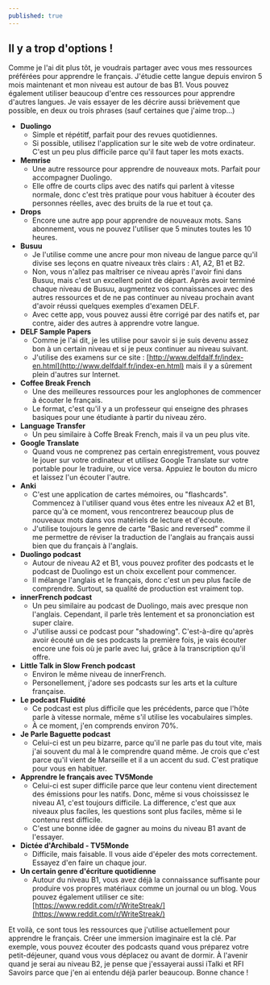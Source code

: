 ```yaml
---
published: true
---
```

## Il y a trop d'options !

Comme je l'ai dit plus tôt, je voudrais partager avec vous mes ressources préférées pour apprendre le français. J'étudie cette langue depuis environ 5 mois maintenant et mon niveau est autour de bas B1. Vous pouvez également utiliser beaucoup d'entre ces ressources pour apprendre d'autres langues. Je vais essayer de les décrire aussi brièvement que possible, en deux ou trois phrases (sauf certaines que j'aime trop...)

- **Duolingo**
    - Simple et répétitf, parfait pour des revues quotidiennes. 
    - Si possible, utilisez l'application sur le site web de votre ordinateur. C'est un peu plus difficile parce qu'il faut taper les mots exacts.
- **Memrise** 
	- Une autre ressource pour apprendre de nouveaux mots. Parfait pour accompagner Duolingo. 
    - Elle offre de courts clips avec des natifs qui parlent à vitesse normale, donc c'est très pratique pour vous habituer à écouter des personnes réelles, avec des bruits de la rue et tout ça. 
- **Drops**
	- Encore une autre app pour apprendre de nouveaux mots. Sans abonnement, vous ne pouvez l'utiliser que 5 minutes toutes les 10 heures.
- **Busuu**
    - Je l'utilise comme une ancre pour mon niveau de langue parce qu'il divise ses leçons en quatre niveaux très clairs : A1, A2, B1 et B2.
    - Non, vous n'allez pas maîtriser ce niveau après l'avoir fini dans Busuu, mais c'est un excellent point de départ. Après avoir terminé chaque niveau de Busuu, augmentez vos connaissances avec des autres ressources et de ne pas continuer au niveau prochain avant d'avoir réussi quelques exemples d'examen DELF.
    - Avec cette app, vous pouvez aussi être corrigé par des natifs et, par contre, aider des autres à apprendre votre langue. 
- **DELF Sample Papers**
	- Comme je l'ai dit, je les utilise pour savoir si je suis devenu assez bon à un certain niveau et si je peux continuer au niveau suivant.
    - J'utilise des examens sur ce site : [http://www.delfdalf.fr/index-en.html](http://www.delfdalf.fr/index-en.html) mais il y a sûrement plein d'autres sur Internet.
- **Coffee Break French**
	- Une des meilleures ressources pour les anglophones de commencer à écouter le français.
    - Le format, c'est qu'il y a un professeur qui enseigne des phrases basiques pour une étudiante à partir du niveau zéro. 
- **Language Transfer**
	- Un peu similaire à Coffe Break French, mais il va un peu plus vite.
- **Google Translate**
    - Quand vous ne comprenez pas certain enregistrement, vous pouvez le jouer sur votre ordinateur et utilisez Google Translate sur votre portable pour le traduire, ou vice versa. Appuiez le bouton du micro et laissez l'un écouter l'autre.   
- **Anki**
	- C'est une application de cartes mémoires, ou "flashcards". Commencez à l'utiliser quand vous êtes entre les niveaux A2 et B1, parce qu'à ce moment, vous rencontrerez beaucoup plus de nouveaux mots  dans vos matériels de lecture et d'écoute.
    - J'utilise toujours le genre de carte "Basic and reversed" comme il me permettre de réviser la traduction de l'anglais au français aussi bien que du français à l'anglais. 
- **Duolingo podcast**
	- Autour de niveau A2 et B1, vous pouvez profiter des podcasts et le podcast de Duolingo est un choix excellent pour commencer.
    - Il mélange l'anglais et le français, donc c'est un peu plus facile de comprendre. Surtout, sa qualité de production est vraiment top. 
- **innerFrench podcast**
	- Un peu similaire au podcast de Duolingo, mais avec presque non l'anglais. Cependant, il parle très lentement et sa prononciation est super claire.
    - J'utilise aussi ce podcast pour "shadowing". C'est-à-dire qu'après avoir écouté un de ses podcasts la première fois, je vais écouter encore une fois où je parle avec lui, grâce à la transcription qu'il offre.
- **Little Talk in Slow French podcast**
	- Environ le même niveau de innerFrench. 
    - Personellement, j'adore ses podcasts sur les arts et la culture française.
- **Le podcast Fluidité**
	- Ce podcast est plus difficile que les précédents, parce que l'hôte parle à vitesse normale, même s'il utilise les vocabulaires simples. 
    - À ce moment, j'en comprends environ 70%.
- **Je Parle Baguette podcast**
	- Celui-ci est un peu bizarre, parce qu'il ne parle pas du tout vite, mais j'ai souvent du mal à le comprendre quand même. Je crois que c'est parce qu'il vient de Marseille et il a un accent du sud. C'est pratique pour vous en habituer.
- **Apprendre le français avec TV5Monde**
	- Celui-ci est super difficile parce que leur contenu vient directement des émissions pour les natifs. Donc, même si vous choississez le niveau A1, c'est toujours difficile. La difference, c'est que aux niveaux plus faciles, les questions sont plus faciles, même si le contenu rest difficile.
    - C'est une bonne idée de gagner au moins du niveau B1 avant de l'essayer.
- **Dictée d'Archibald - TV5Monde**
	- Difficile, mais faisable. Il vous aide d'épeler des mots correctement. Essayez d'en faire un chaque jour.
- **Un certain genre d'écriture quotidienne**
	- Autour du niveau B1, vous avez déjà la connaissance suffisante pour produire vos propres matériaux comme un journal ou un blog. Vous pouvez également utiliser ce site: [https://www.reddit.com/r/WriteStreak/](https://www.reddit.com/r/WriteStreak/)

Et voilà, ce sont tous les ressources que j'utilise actuellement pour apprendre le français. Créer une immersion imaginaire est la clé. Par exemple, vous pouvez écouter des podcasts quand vous préparez votre petit-déjeuner, quand vous vous déplacez ou avant de dormir. À l'avenir quand je serai au niveau B2, je pense que j'essayerai aussi iTalki et RFI Savoirs parce que j'en ai entendu déjà parler beaucoup. Bonne chance !
